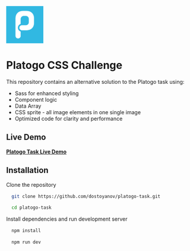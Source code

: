 <img src="platogo-web-icon.webp" alt="Platogo" width="100"/>

# Platogo CSS Challenge 

This repository contains an alternative solution to the Platogo task using:
- Sass for enhanced styling
- Component logic
- Data Array
- CSS sprite - all image elements in one single image
- Optimized code for clarity and performance

## Live Demo

[**Platogo Task Live Demo**](https://dostoyanov.github.io/platogo-task/)

## Installation

Clone the repository

```bash
  git clone https://github.com/dostoyanov/platogo-task.git
```
```bash
  cd platogo-task
```

Install dependencies and run development server

```bash
  npm install
```
```bash
  npm run dev
```
